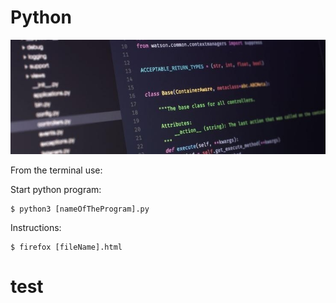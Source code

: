 # Python

![Python](images/p_img2.jpg)

From the terminal use:

Start python program:
```
$ python3 [nameOfTheProgram].py
```

Instructions:
```
$ firefox [fileName].html
```
# test

